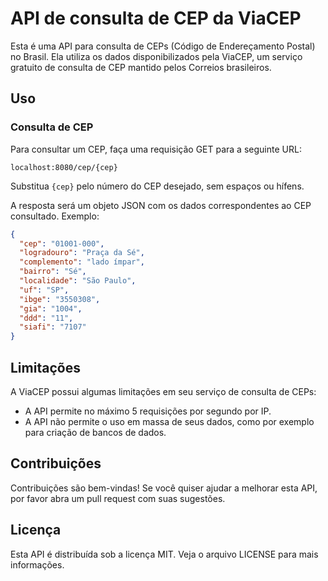 # API de consulta de CEP da ViaCEP

Esta é uma API para consulta de CEPs (Código de Endereçamento Postal) no Brasil. Ela utiliza os dados disponibilizados pela ViaCEP, um serviço gratuito de consulta de CEP mantido pelos Correios brasileiros.

## Uso

### Consulta de CEP

Para consultar um CEP, faça uma requisição GET para a seguinte URL:

```
localhost:8080/cep/{cep}
```

Substitua `{cep}` pelo número do CEP desejado, sem espaços ou hífens.

A resposta será um objeto JSON com os dados correspondentes ao CEP consultado. Exemplo:

```json
{
  "cep": "01001-000",
  "logradouro": "Praça da Sé",
  "complemento": "lado ímpar",
  "bairro": "Sé",
  "localidade": "São Paulo",
  "uf": "SP",
  "ibge": "3550308",
  "gia": "1004",
  "ddd": "11",
  "siafi": "7107"
}
```
## Limitações

A ViaCEP possui algumas limitações em seu serviço de consulta de CEPs:

- A API permite no máximo 5 requisições por segundo por IP.
- A API não permite o uso em massa de seus dados, como por exemplo para criação de bancos de dados.

## Contribuições

Contribuições são bem-vindas! Se você quiser ajudar a melhorar esta API, por favor abra um pull request com suas sugestões.

## Licença

Esta API é distribuída sob a licença MIT. Veja o arquivo LICENSE para mais informações.
